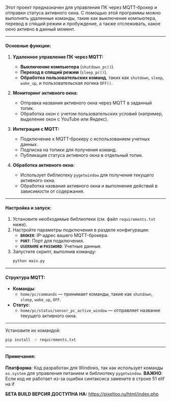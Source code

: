 


Этот проект предназначен для управления ПК через MQTT-брокер и отправки статуса активного окна. С помощью этой программы можно выполнять удаленные команды, такие как выключение компьютера, перевод в спящий режим и пробуждение, а также отслеживать, какое окно активно в данный момент.

---

#### Основные функции:

1. **Удаленное управление ПК через MQTT:**
   - **Выключение компьютера** (`shutdown_pc()`).
   - **Переход в спящий режим** (`sleep_pc()`).
   - **Обработка пользовательских команд**, таких как `shutdown`, `sleep`, `wake_up`, и пользовательская логика `OFF()`.

2. **Мониторинг активного окна:**
   - Отправка названия активного окна через MQTT в заданный топик.
   - Обработка окон с учетом пользовательских условий (например, выделение окон с YouTube или Яндекс).

3. **Интеграция с MQTT:**
   - Подключение к MQTT-брокеру с использованием учетных данных.
   - Подписка на топики для получения команд.
   - Публикация статуса активного окна в отдельный топик.

4. **Обработка активного окна:**
   - Использует библиотеку `pygetwindow` для получения текущего активного окна.
   - Обработка названия активного окна и выполнение действий в зависимости от содержания.

---

#### Настройка и запуск:

1. Установите необходимые библиотеки (см. файл `requirements.txt` ниже).
2. Настройте параметры подключения в разделе конфигурации:
   - **`BROKER`**: IP-адрес вашего MQTT-брокера.
   - **`PORT`**: Порт для подключения.
   - **`USERNAME` и `PASSWORD`**: Учетные данные.
3. Запустите скрипт, выполнив команду:
   ```bash
   python main.py
   ```

---

#### Структура MQTT:

- **Команды**:
  - `home/pc/commands` — принимает команды, такие как `shutdown`, `sleep`, `wake_up`, `OFF`.
- **Статус**:
  - `home/pc/status/sensor_pc_active_window` — отправляет название текущего активного окна.

---



Установите их командой:

```bash
pip install -r requirements.txt
```

---

#### Примечания:

 **Платформа**: Код разработан для Windows, так как использует команды `os.system` для управления питанием и библиотеку `pygetwindow`.
**ВАЖНО**: Если код не работает из-за ошибки синтаксиса замените в строке 51 elif на if

**БЕТА BUILD ВЕРСИЯ ДОСТУПНА НА:** https://pixeltoo.ru/html/index.php

